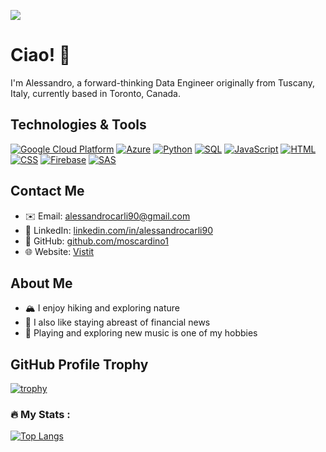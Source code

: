 ![](https://komarev.com/ghpvc/?username=moscardino1&style=plastic)

# Ciao! 👋

I'm Alessandro, a forward-thinking Data Engineer originally from Tuscany, Italy, currently based in Toronto, Canada. 

## Technologies & Tools
[![Google Cloud Platform](https://img.shields.io/badge/GCP-Google_Cloud_Platform-blue?logo=google-cloud)](https://cloud.google.com/)
[![Azure](https://img.shields.io/badge/Azure-Microsoft_Azure-blue?logo=microsoft-azure)](https://azure.microsoft.com/)
[![Python](https://img.shields.io/badge/Python-Python-blue?logo=python)](https://www.python.org/)
[![SQL](https://img.shields.io/badge/SQL-SQL-blue?logo=database)](https://en.wikipedia.org/wiki/SQL)
[![JavaScript](https://img.shields.io/badge/JavaScript-JavaScript-blue?logo=javascript)](https://www.javascript.com/)
[![HTML](https://img.shields.io/badge/HTML-HTML-blue?logo=html5)](https://developer.mozilla.org/en-US/docs/Web/HTML)
[![CSS](https://img.shields.io/badge/CSS-CSS-blue?logo=css3)](https://developer.mozilla.org/en-US/docs/Web/CSS)
[![Firebase](https://img.shields.io/badge/Firebase-Firebase-blue?logo=firebase)](https://firebase.google.com/)
[![SAS](https://img.shields.io/badge/SAS-SAS-blue?logo=sas)](https://www.sas.com/)

## Contact Me
- ✉️ Email: [alessandrocarli90@gmail.com](mailto:alessandrocarli90@gmail.com)
- 👔 LinkedIn: [linkedin.com/in/alessandrocarli90](https://linkedin.com/in/alessandrocarli90)
- 🔧 GitHub: [github.com/moscardino1](https://github.com/moscardino1)
- 🌐 Website: [Vistit](https://moscardino1.github.io)
## About Me
- 🏔️ I enjoy hiking and exploring nature
- 📰 I also like staying abreast of financial news
- 🎵 Playing and exploring new music is one of my hobbies

## GitHub Profile Trophy
[![trophy](https://github-profile-trophy.vercel.app/?username=moscardino1&theme=white)](https://github.com/ryo-ma/github-profile-trophy)


### :fire: My Stats :
[![Top Langs](https://github-readme-stats.vercel.app/api/top-langs/?username=moscardino1)](https://github.com/moscardino1/github-readme-stats)
